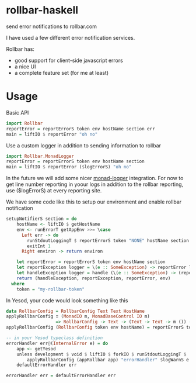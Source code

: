 rollbar-haskell
===============

send error notifications to rollbar.com

I have used a few different error notification services.

Rollbar has:

  * good support for client-side javascript errors
  * a nice UI 
  * a complete feature set (for me at least)


Usage
=====

Basic API

``` haskell
import Rollbar
reportError = reportErrorS token env hostName section err
main = liftIO $ reportError "oh no"
```

Use a custom logger in addition to sending information to rollbar

``` haskell
import Rollbar.MonadLogger
reportError = reportErrorS token env hostName section
main = liftIO $ reportError ($logErrorS) "oh no"
```

In the future we will add some nicer [monad-logger](http://hackage.haskell.org/package/monad-logger) integration. For now to get line number reporting in yoour logs in addition to the rollbar reporting, use ($logErrorS) at every reporting site.

We have some code like this to setup our environment and enable rollbar notification

``` haskell
setupNotifierS section = do
    hostName <- liftIO $ getHostName
    env <- runErrorT getAppEnv >>= \case
      Left err -> do
        runStdoutLoggingT $ reportErrorS token "NONE" hostName section ($logErrorS) err 
        exitInt 1
      Right environ -> return environ

    let reportError = reportErrorS token env hostName section
    let reportException logger = \(e :: SomeException) -> reportError logger (show e)
    let handleException logger = handle (\(e :: SomeException) -> (reportErrorS token env hostName sectio  n logger (show e)) >> throwError (show e))
    return (handleException, reportException, reportError, env)
  where
    token = "my-rollbar-token"
```

In Yesod, your code would look something like this

``` haskell
data RollbarConfig = RollbarConfig Text Text HostName
applyRollbarConfig ∷ (MonadIO m, MonadBaseControl IO m)
                   => RollbarConfig -> Text -> (Text -> Text -> m ()) -> Text -> m ()
applyRollbarConfig (RollbarConfig token env hostName) = reportErrorS token env hostName

-- in your Yesod typeclass definition
errorHandler err@(InternalError e) = do
    app <- getYesod
    unless development $ void $ liftIO $ forkIO $ runStdoutLoggingT $
        applyRollbarConfig (appRollbar app) "errorHandler" $logWarnS e
    defaultErrorHandler err 

errorHandler err = defaultErrorHandler err
```
